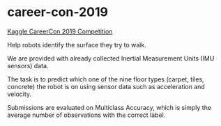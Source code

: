 # career-con-2019
<a href="https://www.kaggle.com/c/career-con-2019">Kaggle CareerCon 2019 Competition</a>

Help robots identify the surface they try to walk.

We are provided with already collected Inertial Measurement Units (IMU sensors) data.

The task is to predict which one of the nine floor types (carpet, tiles, concrete) the robot is on using sensor data such as acceleration and velocity.

Submissions are evaluated on Multiclass Accuracy, which is simply the average number of observations with the correct label.

